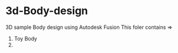 # 3d-Body-design
3D sample Body design using Autodesk Fusion
This foler contains =>
1) Toy Body
2) 

